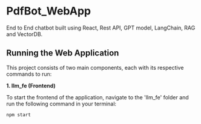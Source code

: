 # PdfBot_WebApp
End to End chatbot built using React, Rest API, GPT model, LangChain, RAG and VectorDB.


## Running the Web Application

This project consists of two main components, each with its respective commands to run:

**1. llm_fe (Frontend)**

To start the frontend of the application, navigate to the 'llm_fe' folder and run the following command in your terminal:

```shell
npm start
